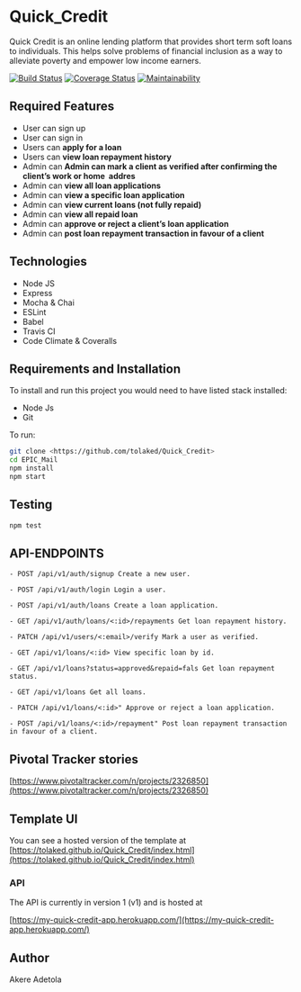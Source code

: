 # Quick_Credit

Quick Credit is an online lending platform that provides short term soft loans to individuals.
This helps solve problems of financial inclusion as a way to alleviate poverty and empower low income earners.

[![Build Status](https://travis-ci.org/tolaked/Quick_Credit.svg?branch=develop)](https://travis-ci.org/tolaked/Quick_Credit)
[![Coverage Status](https://coveralls.io/repos/github/tolaked/Quick_Credit/badge.svg?branch=develop)](https://coveralls.io/github/tolaked/Quick_Credit?branch=develop)
[![Maintainability](https://api.codeclimate.com/v1/badges/b61b0791bc837243645e/maintainability)](https://codeclimate.com/github/tolaked/Quick_Credit/maintainability)

## Required Features

- User can sign up
- User can sign in
- Users can **apply for a loan**
- Users can **view loan repayment history**
- Admin can **Admin can mark a client as verified after confirming the client’s work or home  addres**
- Admin can **view all loan applications**
- Admin can **view a specific loan application**
- Admin can **view current loans (not fully repaid)**
- Admin can **view all repaid loan**
- Admin can **approve or reject a client’s loan application**
- Admin can **post loan repayment transaction in favour of a client**

## Technologies

- Node JS
- Express
- Mocha & Chai
- ESLint
- Babel
- Travis CI
- Code Climate & Coveralls

## Requirements and Installation

To install and run this project you would need to have listed stack installed:

- Node Js
- Git

To run:

```sh
git clone <https://github.com/tolaked/Quick_Credit>
cd EPIC_Mail
npm install
npm start
```

## Testing

```sh
npm test
```

## API-ENDPOINTS

`- POST /api/v1/auth/signup Create a new user.`

`- POST /api/v1/auth/login Login a user.`

`- POST /api/v1/auth/loans Create a loan application.`

`- GET /api/v1/auth/loans/<:id>/repayments Get loan repayment history.`

`- PATCH /api/v1/users/<:email>/verify Mark a user as verified.`

`- GET /api/v1/loans/<:id> View specific loan by id.`

`- GET /api/v1/loans?status=approved&repaid=fals Get loan repayment status.`

`- GET /api/v1/loans Get all loans.`

`- PATCH /api/v1/loans/<:id>" Approve or reject a loan application.`

`- POST /api/v1/loans/<:id>/repayment" Post loan repayment transaction in favour of a client.`

## Pivotal Tracker stories

[https://www.pivotaltracker.com/n/projects/2326850](https://www.pivotaltracker.com/n/projects/2326850)

## Template UI

You can see a hosted version of the template at [https://tolaked.github.io/Quick_Credit/index.html](https://tolaked.github.io/Quick_Credit/index.html)

### API

The API is currently in version 1 (v1) and is hosted at

[https://my-quick-credit-app.herokuapp.com/](https://my-quick-credit-app.herokuapp.com/)

## Author

Akere Adetola
